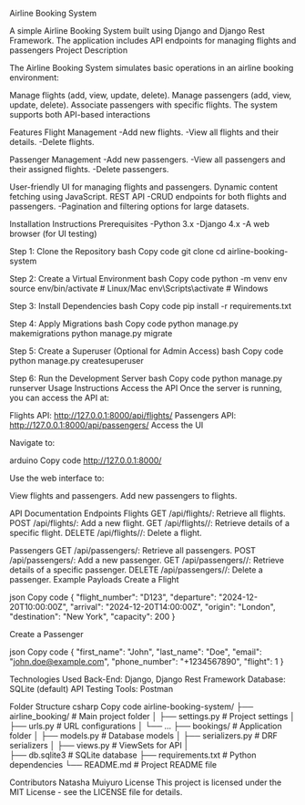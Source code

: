 Airline Booking System

A simple Airline Booking System built using Django and Django Rest Framework. The application includes API endpoints for managing flights and passengers
Project Description

The Airline Booking System simulates basic operations in an airline booking environment:

Manage flights (add, view, update, delete).
Manage passengers (add, view, update, delete).
Associate passengers with specific flights.
The system supports both API-based interactions


Features
Flight Management
-Add new flights.
-View all flights and their details.
-Delete flights.

Passenger Management
-Add new passengers.
-View all passengers and their assigned flights.
-Delete passengers.


User-friendly UI for managing flights and passengers.
Dynamic content fetching using JavaScript.
REST API
-CRUD endpoints for both flights and passengers.
-Pagination and filtering options for large datasets.



Installation Instructions
Prerequisites
-Python 3.x
-Django 4.x
-A web browser (for UI testing)



Step 1: Clone the Repository
bash
Copy code
git clone <repository-url>
cd airline-booking-system


Step 2: Create a Virtual Environment
bash
Copy code
python -m venv env
source env/bin/activate  # Linux/Mac
env\Scripts\activate     # Windows


Step 3: Install Dependencies
bash
Copy code
pip install -r requirements.txt


Step 4: Apply Migrations
bash
Copy code
python manage.py makemigrations
python manage.py migrate


Step 5: Create a Superuser (Optional for Admin Access)
bash
Copy code
python manage.py createsuperuser


Step 6: Run the Development Server
bash
Copy code
python manage.py runserver
Usage Instructions
Access the API
Once the server is running, you can access the API at:

Flights API: http://127.0.0.1:8000/api/flights/
Passengers API: http://127.0.0.1:8000/api/passengers/
Access the UI


Navigate to:

arduino
Copy code
http://127.0.0.1:8000/


Use the web interface to:

View flights and passengers.
Add new passengers to flights.



API Documentation
Endpoints
Flights
GET /api/flights/: Retrieve all flights.
POST /api/flights/: Add a new flight.
GET /api/flights/<id>/: Retrieve details of a specific flight.
DELETE /api/flights/<id>/: Delete a flight.


Passengers
GET /api/passengers/: Retrieve all passengers.
POST /api/passengers/: Add a new passenger.
GET /api/passengers/<id>/: Retrieve details of a specific passenger.
DELETE /api/passengers/<id>/: Delete a passenger.
Example Payloads
Create a Flight

json
Copy code
{
    "flight_number": "D123",
    "departure": "2024-12-20T10:00:00Z",
    "arrival": "2024-12-20T14:00:00Z",
    "origin": "London",
    "destination": "New York",
    "capacity": 200
}


Create a Passenger

json
Copy code
{
    "first_name": "John",
    "last_name": "Doe",
    "email": "john.doe@example.com",
    "phone_number": "+1234567890",
    "flight": 1
}


Technologies Used
Back-End: Django, Django Rest Framework
Database: SQLite (default)
API Testing Tools: Postman

Folder Structure
csharp
Copy code
airline-booking-system/
├── airline_booking/       # Main project folder
│   ├── settings.py        # Project settings
│   ├── urls.py            # URL configurations
│   └── ...
├── bookings/              # Application folder
│   ├── models.py          # Database models
│   ├── serializers.py     # DRF serializers
│   ├── views.py           # ViewSets for API
│   
├── db.sqlite3             # SQLite database
├── requirements.txt       # Python dependencies
└── README.md              # Project README file


Contributors
Natasha Muiyuro
License
This project is licensed under the MIT License - see the LICENSE file for details.

